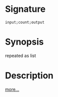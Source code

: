 # Signature
```vikid-signature
input;count;output
```

# Synopsis
repeated as list

# Description

[more...](https://en.wikipedia.org/wiki/Array_data_structure)